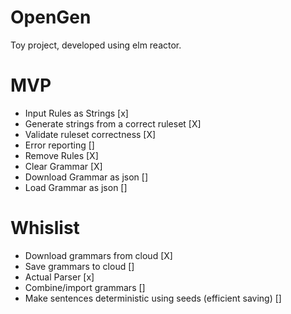 # OpenGen
Toy project, developed using elm reactor.

# MVP
- Input Rules as Strings [x]
- Generate strings from a correct ruleset [X]
- Validate ruleset correctness [X]
- Error reporting []
- Remove Rules [X]
- Clear Grammar [X]
- Download Grammar as json []
- Load Grammar as json []

# Whislist
- Download grammars from cloud [X]
- Save grammars to cloud []
- Actual Parser [x]
- Combine/import grammars []
- Make sentences deterministic using seeds (efficient saving) []